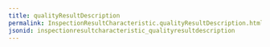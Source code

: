 ```yaml
---
title: qualityResultDescription
permalink: InspectionResultCharacteristic.qualityResultDescription.html
jsonid: inspectionresultcharacteristic_qualityresultdescription
---
```

